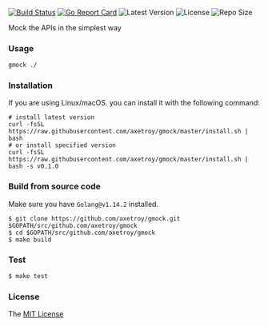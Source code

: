 [![Build Status](https://github.com/axetroy/gmock/workflows/ci/badge.svg)](https://github.com/axetroy/gmock/actions)
[![Go Report Card](https://goreportcard.com/badge/github.com/axetroy/gmock)](https://goreportcard.com/report/github.com/axetroy/gmock)
![Latest Version](https://img.shields.io/github/v/release/axetroy/gmock.svg)
![License](https://img.shields.io/github/license/axetroy/gmock.svg)
![Repo Size](https://img.shields.io/github/repo-size/axetroy/gmock.svg)

Mock the APIs in the simplest way

### Usage

```bash
gmock ./
```

### Installation

If you are using Linux/macOS. you can install it with the following command:

```shell
# install latest version
curl -fsSL https://raw.githubusercontent.com/axetroy/gmock/master/install.sh | bash
# or install specified version
curl -fsSL https://raw.githubusercontent.com/axetroy/gmock/master/install.sh | bash -s v0.1.0
```

### Build from source code

Make sure you have `Golang@v1.14.2` installed.

```shell
$ git clone https://github.com/axetroy/gmock.git $GOPATH/src/github.com/axetroy/gmock
$ cd $GOPATH/src/github.com/axetroy/gmock
$ make build
```

### Test

```bash
$ make test
```

### License

The [MIT License](LICENSE)
